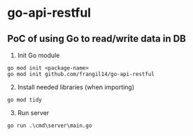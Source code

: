 # go-api-restful

PoC of using Go to read/write data in DB
---

1. Init Go module
```
go mod init <package-name> 
go mod init github.com/frangil14/go-api-restful
```

2. Install needed libraries (when importing)
```
go mod tidy
```

3. Run server
```
go run .\cmd\server\main.go
```